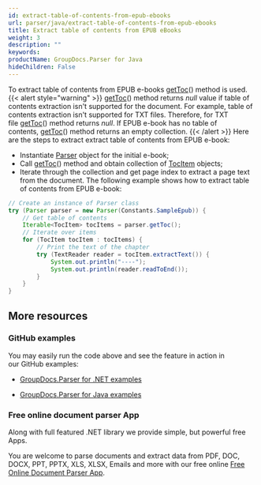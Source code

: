 ```yaml
---
id: extract-table-of-contents-from-epub-ebooks
url: parser/java/extract-table-of-contents-from-epub-ebooks
title: Extract table of contents from EPUB eBooks
weight: 3
description: ""
keywords: 
productName: GroupDocs.Parser for Java
hideChildren: False
---
```

To extract table of contents from EPUB e-books [getToc](https://apireference.groupdocs.com/java/parser/com.groupdocs.parser/Parser#getToc())() method is used.
{{< alert style="warning" >}}
[getToc](https://apireference.groupdocs.com/java/parser/com.groupdocs.parser/Parser#getToc())() method returns *null* value if table of contents extraction isn't supported for the document. For example, table of contents extraction isn't supported for TXT files. Therefore, for TXT file [getToc](https://apireference.groupdocs.com/java/parser/com.groupdocs.parser/Parser#getToc())() method returns *null*. If EPUB e-book has no table of contents, [getToc](https://apireference.groupdocs.com/java/parser/com.groupdocs.parser/Parser#getToc())() method returns an empty collection.
{{< /alert >}}
Here are the steps to extract extract table of contents from EPUB e-book:
*   Instantiate [Parser](https://apireference.groupdocs.com/java/parser/com.groupdocs.parser/Parser) object for the initial e-book;
*   Call [getToc](https://apireference.groupdocs.com/java/parser/com.groupdocs.parser/Parser#getToc())() method and obtain collection of [TocItem](https://apireference.groupdocs.com/java/parser/com.groupdocs.parser.data/TocItem "class in com.groupdocs.parser.data") objects;
*   Iterate through the collection and get page index to extract a page text from the document.
The following example shows how to extract table of contents from EPUB e-book:
```java
// Create an instance of Parser class
try (Parser parser = new Parser(Constants.SampleEpub)) {
    // Get table of contents
    Iterable<TocItem> tocItems = parser.getToc();
    // Iterate over items
    for (TocItem tocItem : tocItems) {
        // Print the text of the chapter
        try (TextReader reader = tocItem.extractText()) {
            System.out.println("----");
            System.out.println(reader.readToEnd());
        }
    }
}
```

## More resources

### GitHub examples

You may easily run the code above and see the feature in action in our GitHub examples:

*   [GroupDocs.Parser for .NET examples](https://github.com/groupdocs-parser/GroupDocs.Parser-for-.NET)
    
*   [GroupDocs.Parser for Java examples](https://github.com/groupdocs-parser/GroupDocs.Parser-for-Java)
    

### Free online document parser App

Along with full featured .NET library we provide simple, but powerful free Apps.

You are welcome to parse documents and extract data from PDF, DOC, DOCX, PPT, PPTX, XLS, XLSX, Emails and more with our free online [Free Online Document Parser App](https://products.groupdocs.app/parser).

